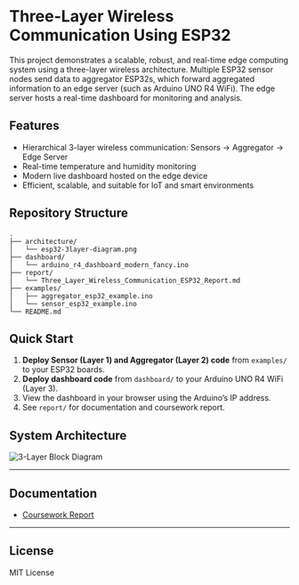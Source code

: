 # Three-Layer Wireless Communication Using ESP32

This project demonstrates a scalable, robust, and real-time edge computing system using a three-layer wireless architecture. Multiple ESP32 sensor nodes send data to aggregator ESP32s, which forward aggregated information to an edge server (such as Arduino UNO R4 WiFi). The edge server hosts a real-time dashboard for monitoring and analysis.

## Features

- Hierarchical 3-layer wireless communication: Sensors → Aggregator → Edge Server
- Real-time temperature and humidity monitoring
- Modern live dashboard hosted on the edge device
- Efficient, scalable, and suitable for IoT and smart environments

## Repository Structure

```
.
├── architecture/
│   └── esp32-3layer-diagram.png
├── dashboard/
│   └── arduino_r4_dashboard_modern_fancy.ino
├── report/
│   └── Three_Layer_Wireless_Communication_ESP32_Report.md
├── examples/
│   ├── aggregator_esp32_example.ino
│   └── sensor_esp32_example.ino
└── README.md
```

## Quick Start

1. **Deploy Sensor (Layer 1) and Aggregator (Layer 2) code** from `examples/` to your ESP32 boards.
2. **Deploy dashboard code** from `dashboard/` to your Arduino UNO R4 WiFi (Layer 3).
3. View the dashboard in your browser using the Arduino’s IP address.
4. See `report/` for documentation and coursework report.

## System Architecture

![3-Layer Block Diagram](architecture/esp32-3layer-diagram.png)

---

## Documentation

- [Coursework Report](report/Three_Layer_Wireless_Communication_ESP32_Report.md)

---

## License

MIT License
